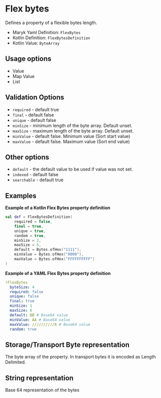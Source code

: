 # Flex bytes
Defines a property of a flexible bytes length.

- Maryk Yaml Definition: `FlexBytes`
- Kotlin Definition: `FlexBytesDefinition`
- Kotlin Value: `ByteArray`

## Usage options
- Value
- Map Value
- List

## Validation Options
- `required` - default true
- `final` - default false
- `unique` - default false
- `minSize` - minimum length of the byte array. Default unset.
- `maxSize` - maximum length of the byte array. Default unset.
- `minValue` - default false. Minimum value (Sort start value)
- `maxValue` - default false. Maximum value (Sort end value)

## Other options
- `default` - the default value to be used if value was not set.
- `indexed` - default false
- `searchable` - default true

## Examples

**Example of a Kotlin Flex Bytes property definition**
```kotlin
val def = FlexBytesDefinition(
    required = false,
    final = true,
    unique = true,
    random = true,
    minSize = 2,
    maxSize = 5,
    default = Bytes.ofHex("1111"),
    minValue = Bytes.ofHex("0000"),
    maxValue = Bytes.ofHex("FFFFFFFFFF")
)
```

**Example of a YAML Flex Bytes property definition**
```yaml
!FlexBytes
  byteSize: 4
  required: false
  unique: false
  final: true
  minSize: 1
  maxSize: 6
  default: BB # Base64 value
  minValue: AA # Base64 value
  maxValue: //////////8 # Base64 value
  random: true
```

## Storage/Transport Byte representation
The byte array of the property.
In transport bytes it is encoded as Length Delimited.

## String representation
Base 64 representation of the bytes
